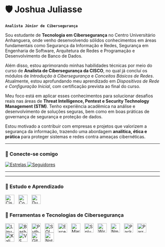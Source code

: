 # 🛡️ Joshua Juliasse

**`Analista Júnior de Cibersegurança`**

Sou estudante de **Tecnologia em Cibersegurança** no Centro Universitário Anhanguera, onde venho desenvolvendo sólidos conhecimentos em áreas fundamentais como Segurança da Informação e Redes, Segurança em Engenharia de Software, Arquitetura de Redes e Programação e Desenvolvimento de Banco de Dados.

Além disso, estou aprimorando minhas habilidades técnicas por meio do curso de **Analista de Cibersegurança da CISCO**, no qual já concluí os módulos de *Introdução à Cibersegurança* e *Conceitos Básicos de Redes*. Atualmente, estou aprofundando meu aprendizado em *Dispositivos de Rede e Configuração Inicial*, com certificação prevista ao final do curso.

Meu foco está em aplicar esses conhecimentos para solucionar desafios reais nas áreas de **Threat Intelligence, Pentest e Security Technology Management (STM)**. Tenho experiência acadêmica na análise e desenvolvimento de soluções seguras, bem como em boas práticas de governança de segurança e proteção de dados.

Estou motivado a contribuir com empresas e projetos que valorizem a segurança da informação, trazendo uma abordagem **analítica, ética e prática** para proteger sistemas e redes contra ameaças cibernéticas.

---

### 📌 Conecte-se comigo

<p align="left">
<a href="https://github.com/JoshuaJuliasse">
    <img 
        alt="Estrelas" 
        title="Total de estrelas GitHub" 
        src="https://custom-icon-badges.demolab.com/github/stars/JoshuaJuliasse?color=55960c&style=for-the-badge&labelColor=488207&logo=star&label=Estrelas"
    />
</a>
<a href="https://github.com/JoshuaJuliasse?tab=followers">
    <img 
        alt="Seguidores" 
        title="Me siga no GitHub" 
        src="https://custom-icon-badges.demolab.com/github/followers/JoshuaJuliasse?color=236ad3&labelColor=1155ba&style=for-the-badge&logo=github&label=Seguidores&logoColor=white"
    />
</a>
</p>

---

---

### 📘 Estudo e Aprendizado

<img 
    align="left" 
    alt="Cisco Networking Academy" 
    title="Cisco Networking Academy (Curso de Analista de Cibersegurança)" 
    width="30px" 
    style="padding-right: 10px;" 
    src="https://cdn.simpleicons.org/cisco/1BA0D7" 
/>
<img 
    align="left" 
    alt="Coursera" 
    title="Coursera (Cursos Google, Cybersecurity, etc.)" 
    width="30px" 
    style="padding-right: 10px;" 
    src="https://cdn.simpleicons.org/coursera/0056D2" 
/>
<img 
    align="left" 
    alt="Duolingo" 
    title="Duolingo (Estudo contínuo de inglês técnico)" 
    width="30px" 
    style="padding-right: 10px;" 
    src="https://cdn.simpleicons.org/duolingo/58CC02" 
/>

<br/><br/>


### 🔐 Ferramentas e Tecnologias de Cibersegurança

<img 
    align="left" 
    alt="Linux" 
    title="Linux" 
    width="30px" 
    style="padding-right: 10px;" 
    src="https://cdn.jsdelivr.net/gh/devicons/devicon@latest/icons/linux/linux-original.svg" 
/>
<img 
    align="left" 
    alt="Bash" 
    title="Bash Script" 
    width="30px" 
    style="padding-right: 10px;" 
    src="https://cdn.jsdelivr.net/gh/devicons/devicon@latest/icons/bash/bash-original.svg" 
/>
<img 
    align="left" 
    alt="Python" 
    title="Python (scripts, automações)" 
    width="30px" 
    style="padding-right: 10px;" 
    src="https://cdn.jsdelivr.net/gh/devicons/devicon@latest/icons/python/python-original.svg" 
/>
<img 
    align="left" 
    alt="SQL" 
    title="SQL (Consulta e Auditoria de Dados)" 
    width="30px" 
    style="padding-right: 10px;" 
    src="https://cdn.jsdelivr.net/gh/devicons/devicon@latest/icons/mysql/mysql-original.svg" 
/>
<img 
    align="left" 
    alt="Excel" 
    title="Microsoft Excel (Dashboards, Análise)" 
    width="30px" 
    style="padding-right: 10px;" 
    src="https://upload.wikimedia.org/wikipedia/commons/7/73/Microsoft_Excel_2013_logo.svg" 
/>
<img 
    align="left" 
    alt="Markdown" 
    title="Markdown (Documentação)" 
    width="30px" 
    style="padding-right: 10px;" 
    src="https://cdn.simpleicons.org/markdown/000000" 
/>
<img 
    align="left" 
    alt="Splunk" 
    title="Splunk (SIEM - Análise de Logs)" 
    width="30px" 
    style="padding-right: 10px;" 
    src="https://cdn.simpleicons.org/splunk/000000" 
/>
<img 
    align="left" 
    alt="Wireshark" 
    title="Wireshark (Análise de Pacotes)" 
    width="30px" 
    style="padding-right: 10px;" 
    src="https://cdn.simpleicons.org/wireshark/1679A7" 
/>
<img 
    align="left" 
    alt="Nmap" 
    title="Nmap (Varredura de portas, rede)" 
    width="30px" 
    style="padding-right: 10px;" 
    src="https://cdn.simpleicons.org/nmap/000000" 
/>
<img 
    align="left" 
    alt="Packet Tracer" 
    title="Packet Tracer (Simulação de Topologias de Rede)" 
    width="30px" 
    style="padding-right: 10px;" 
    src="https://upload.wikimedia.org/wikipedia/commons/3/3c/Cisco_Packet_Tracer_Icon.svg" 
/>
<img 
    align="left" 
    alt="Parrot OS" 
    title="Parrot OS (Segurança ofensiva e forense)" 
    width="30px" 
    style="padding-right: 10px;" 
    src="https://cdn.simpleicons.org/parrotsecurity/2CCCB7" 
/>
<img 
    align="left" 
    alt="Kali Linux" 
    title="Kali Linux (Pentest OS)" 
    width="30px" 
    style="padding-right: 10px;" 
    src="https://cdn.simpleicons.org/kalilinux/557C94" 
/>
<img 
    align="left" 
    alt="VS Code" 
    title="Visual Studio Code (Editor)" 
    width="30px" 
    style="padding-right: 10px;" 
    src="https://cdn.jsdelivr.net/gh/devicons/devicon@latest/icons/vscode/vscode-original.svg" 
/>
<img 
    align="left" 
    alt="Git" 
    title="Git (Controle de versão)" 
    width="30px" 
    style="padding-right: 10px;" 
    src="https://cdn.jsdelivr.net/gh/devicons/devicon@latest/icons/git/git-original.svg" 
/>
<img 
    align="left" 
    alt="Notion" 
    title="Notion (Documentação e organização)" 
    width="30px" 
    style="padding-right: 10px;" 
    src="https://cdn.simpleicons.org/notion/000000" 
/>

<br/><br/>

